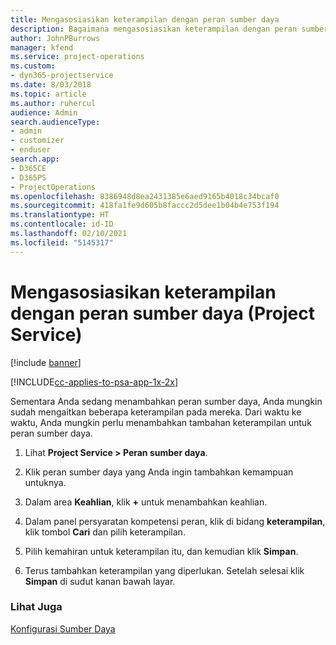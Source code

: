 ```yaml
---
title: Mengasosiasikan keterampilan dengan peran sumber daya
description: Bagaimana mengasosiasikan keterampilan dengan peran sumber daya dalam Project Service
author: JohnPBurrows
manager: kfend
ms.service: project-operations
ms.custom:
- dyn365-projectservice
ms.date: 8/03/2018
ms.topic: article
ms.author: ruhercul
audience: Admin
search.audienceType:
- admin
- customizer
- enduser
search.app:
- D365CE
- D365PS
- ProjectOperations
ms.openlocfilehash: 8386948d8ea2431385e6aed9165b4018c34bcaf0
ms.sourcegitcommit: 418fa1fe9d605b8faccc2d5dee1b04b4e753f194
ms.translationtype: HT
ms.contentlocale: id-ID
ms.lasthandoff: 02/10/2021
ms.locfileid: "5145317"
---
```

# <a name="associate-skills-with-resource-roles-project-service"></a>Mengasosiasikan keterampilan dengan peran sumber daya (Project Service)

[!include [banner](../includes/psa-now-project-operations.md)]

[!INCLUDE[cc-applies-to-psa-app-1x-2x](../includes/cc-applies-to-psa-app-1x-2x.md)]

Sementara Anda sedang menambahkan peran sumber daya, Anda mungkin sudah mengaitkan beberapa keterampilan pada mereka. Dari waktu ke waktu, Anda mungkin perlu menambahkan tambahan keterampilan untuk peran sumber daya.  
  
1.  Lihat **Project Service > Peran sumber daya**.  
  
2.  Klik peran sumber daya yang Anda ingin tambahkan kemampuan untuknya.  
  
3.  Dalam area **Keahlian**, klik **+** untuk menambahkan keahlian.  
  
4.  Dalam panel persyaratan kompetensi peran, klik di bidang **keterampilan**, klik tombol **Cari** dan pilih keterampilan.  
  
5.  Pilih kemahiran untuk keterampilan itu, dan kemudian klik **Simpan**.  
  
6.  Terus tambahkan keterampilan yang diperlukan. Setelah selesai klik **Simpan** di sudut kanan bawah layar.  
  
### <a name="see-also"></a>Lihat Juga  
 [Konfigurasi Sumber Daya](../psa/set-up-resources.md)
